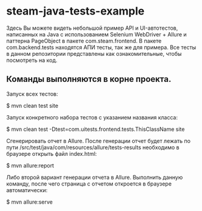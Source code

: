 # steam-java-tests-example

Здесь Вы можете видеть небольшой пример API и UI-автотестов, написанных на Java с использованием Selenium WebDriver + Allure и паттерна PageObject в пакете com.steam.frontend. В пакете com.backend.tests находятся АПИ тесты, так же для примера. Все тесты в данном репозитории представлены как ознакомительные, чтобы посмотреть на код.

Команды выполняются в корне проекта.
------------------------------------
Запуск всех тестов:

$ mvn clean test site


Запуск конкретного набора тестов с указанием названия класса:

$ mvn clean test -Dtest=com.uitests.frontend.tests.ThisClassName site


Сгенерировать отчет в Allure. После генерации отчет будет лежать по пути /src/test/java/com/resources/allure/tests-results необходимо в браузере открыть файл index.html:

$ mvn allure:report


Либо второй вариант генерации отчета в Allure. Выполнить данную команду, после чего страница с отчетом откроется в браузере автоматически:

$ mvn allure:serve
